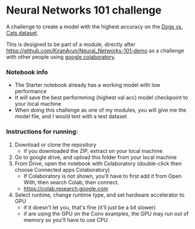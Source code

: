 # Neural Networks 101 challenge

A challenge to create a model with the highest accuracy on the [Dogs vs. Cats dataset](https://www.kaggle.com/c/dogs-vs-cats).

This is designed to be part of a module, directly after https://github.com/KiranArun/Neural_Networks-101-demo as a challenge with other people using [google colaboratory](https://colab.research.google.com).

### Notebook info
- The Starter notebook already has a working model with low performance
- It will save the best performming (highest val acc) model checkpoint to your local machine
- When doing this challenge as one of my modules, you will give me the model file, and I would test with a test dataset

### Instructions for running:
1. Download or clone the repository
    - if you downloaded the ZIP, extract on your local machine
2. Go to google drive, and upload this folder from your local machine
3. From Drive, open the notebook with Colaboratory (double-click then choose Connected apps Colaboratory)
    - If Colaboratory is not shown, you'll have to first add it from Open With, then search Colab, then connect.
    - https://colab.research.google.com
4. Select runtime, change runtime type, and set hardware accelerator to GPU
    - if it doesn't let you, that's fine (it'll just be a bit slower)
    - if are using the GPU on the Conv examples, the GPU may run out of memory so you'll have to use CPU
